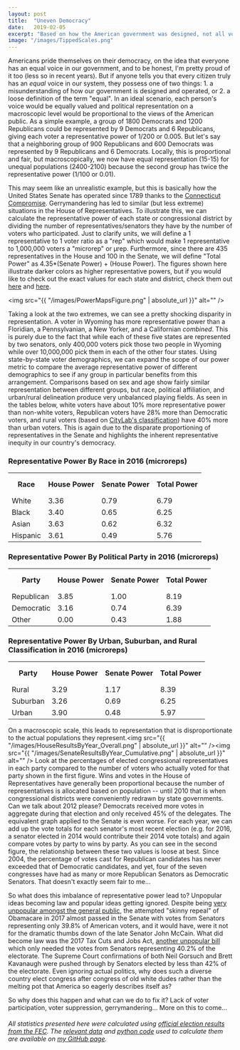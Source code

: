 ```yaml
---
layout: post
title:  "Uneven Democracy"
date:   2019-02-05
excerpt: "Based on how the American government was designed, not all votes are created equal..."
image: "/images/TippedScales.png"
---
```


<head>
<meta name="twitter:card" content="summary_large_image">
<meta name="twitter:creator" content="@tefirman51">
<meta name="twitter:site" content="@tefirman51">
<meta name="twitter:title" content="Uneven Democracy">
<meta name="twitter:description" content="Not all votes are created equal...">
<meta name="twitter:image:src" content="https://tefirman.github.io/images/TippedScales.png">
<meta name="twitter:image:width" content="280">
<meta name="twitter:image:height" content="150">
</head>

<script src='https://cdnjs.cloudflare.com/ajax/libs/mathjax/2.7.5/MathJax.js?config=TeX-MML-AM_CHTML' async></script>

Americans pride themselves on their democracy, on the idea that everyone has an equal voice in our government, and to be honest, I'm pretty proud of it too (less so in recent years). But if anyone tells you that every citizen truly has an <i>equal</i> voice in our system, they possess one of two things: 1. a misunderstanding of how our government is designed and operated, or 2. a loose definition of the term "equal". In an ideal scenario, each person's voice would be equally valued and political representation on a macroscopic level would be proportional to the views of the American public. As a simple example, a group of 1800 Democrats and 1200 Republicans could be represented by 9 Democrats and 6 Republicans, giving each voter a representative power of 1/200 or 0.005. But let's say that a neighboring group of 900 Republicans and 600 Democrats was represented by 9 Republicans and 6 Democrats. Locally, this is proportional and fair, but macroscopically, we now have equal representation (15-15) for unequal populations (2400-2100) because the second group has twice the representative power (1/100 or 0.01). 

This may seem like an unrealistic example, but this is basically how the United States Senate has operated since 1789 thanks to the <a href="https://en.wikipedia.org/wiki/Connecticut_Compromise">Connecticut Compromise</a>. Gerrymandering has led to similar (but less extreme) situations in the House of Representatives. To illustrate this, we can calculate the representative power of each state or congressional district by dividing the number of representatives/senators they have by the number of voters who participated. Just to clarify units, we will define a 1 representative to 1 voter ratio as a "rep" which would make 1 representative to 1,000,000 voters a "microrep" or &mu;rep. Furthermore, since there are 435 representatives in the House and 100 in the Senate, we will define "Total Power" as 4.35*(Senate Power) + (House Power). The figures shown here illustrate darker colors as higher representative powers, but if you would like to check out the exact values for each state and district, check them out <a href="https://github.com/tefirman/StatisticalStumbles/blob/master/ElectionResults/OverallResults_ByYearAndState.csv">here</a> and <a href="https://github.com/tefirman/StatisticalStumbles/blob/master/ElectionResults/OverallResults_ByYearAndDistrict.csv">here</a>.

<span class="image fit"><img src="{{ "/images/PowerMapsFigure.png" | absolute_url }}" alt="" /></span>

Taking a look at the two extremes, we can see a pretty shocking disparity in representation. A voter in Wyoming has more representative power than a Floridian, a Pennsylvanian, a New Yorker, and a Californian <i>combined</i>. This is purely due to the fact that while each of these five states are represented by two senators, only 400,000 voters pick those two people in Wyoming while over 10,000,000 pick them in each of the other four states. Using state-by-state voter demographics, we can expand the scope of our power metric to compare the average representative power of different demographics to see if any group in particular benefits from this arrangement. Comparisons based on sex and age show fairly similar representation between different groups, but race, political affiliation, and urban/rural delineation produce very unbalanced playing fields. As seen in the tables below, white voters have about 10% more representative power than non-white voters, Republican voters have 28% more than Democratic voters, and rural voters (based on <a href="https://github.com/theatlantic/citylab-data/blob/master/citylab-congress/citylab_cdi.csv">CityLab's classification</a>) have 40% more than urban voters. This is again due to the disparate proportioning of representatives in the Senate and highlights the inherent representative inequity in our country's democracy.

<h3>Representative Power By Race in 2016 (microreps)</h3>
<table id="myTable2">
  <tr height="50">
   <!--When a header is clicked, run the sortTable function, with a parameter, 0 for sorting by names, 1 for sorting by country:-->  
    <th onclick="sortTable2(0)">Race</th>
    <th onclick="sortTableNumber2(1)">House Power</th>
    <th onclick="sortTableNumber2(2)">Senate Power</th>
    <th onclick="sortTableNumber2(3)">Total Power</th>
  </tr>
  <tr height="5">
    <td>White</td>
    <td>3.36</td>
    <td>0.79</td>
    <td>6.79</td>
  </tr>
  <tr height="5">
    <td>Black</td>
    <td>3.40</td>
    <td>0.65</td>
    <td>6.25</td>
  </tr>
  <tr height="5">
    <td>Asian</td>
    <td>3.63</td>
    <td>0.62</td>
    <td>6.32</td>
  </tr>
  <tr height="5">
    <td>Hispanic</td>
    <td>3.61</td>
    <td>0.49</td>
    <td>5.76</td>
  </tr>
</table>

<script>
function sortTable2(n) {
  var table, rows, switching, i, x, y, shouldSwitch, dir, switchcount = 0;
  table = document.getElementById("myTable2");
  switching = true;
  //Set the sorting direction to ascending:
  dir = "desc"; 
  /*Make a loop that will continue until
  no switching has been done:*/
  while (switching) {
    //start by saying: no switching is done:
    switching = false;
    rows = table.rows;
    /*Loop through all table rows (except the
    first, which contains table headers):*/
    for (i = 1; i < (rows.length - 1); i++) {
      //start by saying there should be no switching:
      shouldSwitch = false;
      /*Get the two elements you want to compare,
      one from current row and one from the next:*/
      x = rows[i].getElementsByTagName("TD")[n];
      y = rows[i + 1].getElementsByTagName("TD")[n];
      /*check if the two rows should switch place,
      based on the direction, asc or desc:*/
      if (dir == "asc") {
        if (x.innerHTML.toLowerCase() > y.innerHTML.toLowerCase()) {
          //if so, mark as a switch and break the loop:
          shouldSwitch= true;
          break;
        }
      } else if (dir == "desc") {
        if (x.innerHTML.toLowerCase() < y.innerHTML.toLowerCase()) {
          //if so, mark as a switch and break the loop:
          shouldSwitch = true;
          break;
        }
      }
    }
    if (shouldSwitch) {
      /*If a switch has been marked, make the switch
      and mark that a switch has been done:*/
      rows[i].parentNode.insertBefore(rows[i + 1], rows[i]);
      switching = true;
      //Each time a switch is done, increase this count by 1:
      switchcount ++;      
    } else {
      /*If no switching has been done AND the direction is "asc",
      set the direction to "desc" and run the while loop again.*/
      if (switchcount == 0 && dir == "desc") {
        dir = "asc";
        switching = true;
      }
    }
  }
}

function sortTableNumber2(n) {
  var table, rows, switching, i, x, y, shouldSwitch, dir, switchcount = 0;
  table = document.getElementById("myTable2");
  switching = true;
  //Set the sorting direction to ascending:
  dir = "desc"; 
  /*Make a loop that will continue until
  no switching has been done:*/
  while (switching) {
    //start by saying: no switching is done:
    switching = false;
    rows = table.rows;
    /*Loop through all table rows (except the
    first, which contains table headers):*/
    for (i = 1; i < (rows.length - 1); i++) {
      //start by saying there should be no switching:
      shouldSwitch = false;
      /*Get the two elements you want to compare,
      one from current row and one from the next:*/
      x = rows[i].getElementsByTagName("TD")[n];
      y = rows[i + 1].getElementsByTagName("TD")[n];
      /*check if the two rows should switch place,
      based on the direction, asc or desc:*/
      if (dir == "asc") {
        if (Number(x.innerHTML) > Number(y.innerHTML)) {
          //if so, mark as a switch and break the loop:
          shouldSwitch= true;
          break;
        }
      } else if (dir == "desc") {
        if (Number(x.innerHTML) < Number(y.innerHTML)) {
          //if so, mark as a switch and break the loop:
          shouldSwitch = true;
          break;
        }
      }
    }
    if (shouldSwitch) {
      /*If a switch has been marked, make the switch
      and mark that a switch has been done:*/
      rows[i].parentNode.insertBefore(rows[i + 1], rows[i]);
      switching = true;
      //Each time a switch is done, increase this count by 1:
      switchcount ++;      
    } else {
      /*If no switching has been done AND the direction is "asc",
      set the direction to "desc" and run the while loop again.*/
      if (switchcount == 0 && dir == "desc") {
        dir = "asc";
        switching = true;
      }
    }
  }
}
</script>

<h3> Representative Power By Political Party in 2016 (microreps)</h3>
<table id="myTable3">
  <tr height="50">
   <!--When a header is clicked, run the sortTable function, with a parameter, 0 for sorting by names, 1 for sorting by country:-->  
    <th onclick="sortTable3(0)">Party</th>
    <th onclick="sortTableNumber3(1)">House Power</th>
    <th onclick="sortTableNumber3(2)">Senate Power</th>
    <th onclick="sortTableNumber3(3)">Total Power</th>
  </tr>
  <tr height="5">
    <td>Republican</td>
    <td>3.85</td>
    <td>1.00</td>
    <td>8.19</td>
  </tr>
  <tr height="5">
    <td>Democratic</td>
    <td>3.16</td>
    <td>0.74</td>
    <td>6.39</td>
  </tr>
  <tr height="5">
    <td>Other</td>
    <td>0.00</td>
    <td>0.43</td>
    <td>1.88</td>
  </tr>
</table>

<script>
function sortTable3(n) {
  var table, rows, switching, i, x, y, shouldSwitch, dir, switchcount = 0;
  table = document.getElementById("myTable3");
  switching = true;
  //Set the sorting direction to ascending:
  dir = "desc"; 
  /*Make a loop that will continue until
  no switching has been done:*/
  while (switching) {
    //start by saying: no switching is done:
    switching = false;
    rows = table.rows;
    /*Loop through all table rows (except the
    first, which contains table headers):*/
    for (i = 1; i < (rows.length - 1); i++) {
      //start by saying there should be no switching:
      shouldSwitch = false;
      /*Get the two elements you want to compare,
      one from current row and one from the next:*/
      x = rows[i].getElementsByTagName("TD")[n];
      y = rows[i + 1].getElementsByTagName("TD")[n];
      /*check if the two rows should switch place,
      based on the direction, asc or desc:*/
      if (dir == "asc") {
        if (x.innerHTML.toLowerCase() > y.innerHTML.toLowerCase()) {
          //if so, mark as a switch and break the loop:
          shouldSwitch= true;
          break;
        }
      } else if (dir == "desc") {
        if (x.innerHTML.toLowerCase() < y.innerHTML.toLowerCase()) {
          //if so, mark as a switch and break the loop:
          shouldSwitch = true;
          break;
        }
      }
    }
    if (shouldSwitch) {
      /*If a switch has been marked, make the switch
      and mark that a switch has been done:*/
      rows[i].parentNode.insertBefore(rows[i + 1], rows[i]);
      switching = true;
      //Each time a switch is done, increase this count by 1:
      switchcount ++;      
    } else {
      /*If no switching has been done AND the direction is "asc",
      set the direction to "desc" and run the while loop again.*/
      if (switchcount == 0 && dir == "desc") {
        dir = "asc";
        switching = true;
      }
    }
  }
}

function sortTableNumber3(n) {
  var table, rows, switching, i, x, y, shouldSwitch, dir, switchcount = 0;
  table = document.getElementById("myTable3");
  switching = true;
  //Set the sorting direction to ascending:
  dir = "desc"; 
  /*Make a loop that will continue until
  no switching has been done:*/
  while (switching) {
    //start by saying: no switching is done:
    switching = false;
    rows = table.rows;
    /*Loop through all table rows (except the
    first, which contains table headers):*/
    for (i = 1; i < (rows.length - 1); i++) {
      //start by saying there should be no switching:
      shouldSwitch = false;
      /*Get the two elements you want to compare,
      one from current row and one from the next:*/
      x = rows[i].getElementsByTagName("TD")[n];
      y = rows[i + 1].getElementsByTagName("TD")[n];
      /*check if the two rows should switch place,
      based on the direction, asc or desc:*/
      if (dir == "asc") {
        if (Number(x.innerHTML) > Number(y.innerHTML)) {
          //if so, mark as a switch and break the loop:
          shouldSwitch= true;
          break;
        }
      } else if (dir == "desc") {
        if (Number(x.innerHTML) < Number(y.innerHTML)) {
          //if so, mark as a switch and break the loop:
          shouldSwitch = true;
          break;
        }
      }
    }
    if (shouldSwitch) {
      /*If a switch has been marked, make the switch
      and mark that a switch has been done:*/
      rows[i].parentNode.insertBefore(rows[i + 1], rows[i]);
      switching = true;
      //Each time a switch is done, increase this count by 1:
      switchcount ++;      
    } else {
      /*If no switching has been done AND the direction is "asc",
      set the direction to "desc" and run the while loop again.*/
      if (switchcount == 0 && dir == "desc") {
        dir = "asc";
        switching = true;
      }
    }
  }
}
</script>

<h3> Representative Power By Urban, Suburban, and Rural Classification in 2016 (microreps)</h3>
<table id="myTable4">
  <tr height="50">
   <!--When a header is clicked, run the sortTable function, with a parameter, 0 for sorting by names, 1 for sorting by country:-->  
    <th onclick="sortTable4(0)">Party</th>
    <th onclick="sortTableNumber4(1)">House Power</th>
    <th onclick="sortTableNumber4(2)">Senate Power</th>
    <th onclick="sortTableNumber4(3)">Total Power</th>
  </tr>
  <tr height="5">
    <td>Rural</td>
    <td>3.29</td>
    <td>1.17</td>
    <td>8.39</td>
  </tr>
  <tr height="5">
    <td>Suburban</td>
    <td>3.26</td>
    <td>0.69</td>
    <td>6.25</td>
  </tr>
  <tr height="5">
    <td>Urban</td>
    <td>3.90</td>
    <td>0.48</td>
    <td>5.97</td>
  </tr>
</table>

<script>
function sortTable4(n) {
  var table, rows, switching, i, x, y, shouldSwitch, dir, switchcount = 0;
  table = document.getElementById("myTable4");
  switching = true;
  //Set the sorting direction to ascending:
  dir = "desc"; 
  /*Make a loop that will continue until
  no switching has been done:*/
  while (switching) {
    //start by saying: no switching is done:
    switching = false;
    rows = table.rows;
    /*Loop through all table rows (except the
    first, which contains table headers):*/
    for (i = 1; i < (rows.length - 1); i++) {
      //start by saying there should be no switching:
      shouldSwitch = false;
      /*Get the two elements you want to compare,
      one from current row and one from the next:*/
      x = rows[i].getElementsByTagName("TD")[n];
      y = rows[i + 1].getElementsByTagName("TD")[n];
      /*check if the two rows should switch place,
      based on the direction, asc or desc:*/
      if (dir == "asc") {
        if (x.innerHTML.toLowerCase() > y.innerHTML.toLowerCase()) {
          //if so, mark as a switch and break the loop:
          shouldSwitch= true;
          break;
        }
      } else if (dir == "desc") {
        if (x.innerHTML.toLowerCase() < y.innerHTML.toLowerCase()) {
          //if so, mark as a switch and break the loop:
          shouldSwitch = true;
          break;
        }
      }
    }
    if (shouldSwitch) {
      /*If a switch has been marked, make the switch
      and mark that a switch has been done:*/
      rows[i].parentNode.insertBefore(rows[i + 1], rows[i]);
      switching = true;
      //Each time a switch is done, increase this count by 1:
      switchcount ++;      
    } else {
      /*If no switching has been done AND the direction is "asc",
      set the direction to "desc" and run the while loop again.*/
      if (switchcount == 0 && dir == "desc") {
        dir = "asc";
        switching = true;
      }
    }
  }
}

function sortTableNumber4(n) {
  var table, rows, switching, i, x, y, shouldSwitch, dir, switchcount = 0;
  table = document.getElementById("myTable4");
  switching = true;
  //Set the sorting direction to ascending:
  dir = "desc"; 
  /*Make a loop that will continue until
  no switching has been done:*/
  while (switching) {
    //start by saying: no switching is done:
    switching = false;
    rows = table.rows;
    /*Loop through all table rows (except the
    first, which contains table headers):*/
    for (i = 1; i < (rows.length - 1); i++) {
      //start by saying there should be no switching:
      shouldSwitch = false;
      /*Get the two elements you want to compare,
      one from current row and one from the next:*/
      x = rows[i].getElementsByTagName("TD")[n];
      y = rows[i + 1].getElementsByTagName("TD")[n];
      /*check if the two rows should switch place,
      based on the direction, asc or desc:*/
      if (dir == "asc") {
        if (Number(x.innerHTML) > Number(y.innerHTML)) {
          //if so, mark as a switch and break the loop:
          shouldSwitch= true;
          break;
        }
      } else if (dir == "desc") {
        if (Number(x.innerHTML) < Number(y.innerHTML)) {
          //if so, mark as a switch and break the loop:
          shouldSwitch = true;
          break;
        }
      }
    }
    if (shouldSwitch) {
      /*If a switch has been marked, make the switch
      and mark that a switch has been done:*/
      rows[i].parentNode.insertBefore(rows[i + 1], rows[i]);
      switching = true;
      //Each time a switch is done, increase this count by 1:
      switchcount ++;      
    } else {
      /*If no switching has been done AND the direction is "asc",
      set the direction to "desc" and run the while loop again.*/
      if (switchcount == 0 && dir == "desc") {
        dir = "asc";
        switching = true;
      }
    }
  }
}
</script>

On a macroscopic scale, this leads to representation that is disproportionate to the actual populations they represent.<span class="image right"><img src="{{ "/images/HouseResultsByYear_Overall.png" | absolute_url }}" alt="" /><img src="{{ "/images/SenateResultsByYear_Cumulative.png" | absolute_url }}" alt="" /></span> Look at the percentages of elected congressional representatives in each party compared to the number of voters who actually voted for that party shown in the first figure. Wins and votes in the House of Representatives have generally been proportional because the number of representatives is allocated based on population -- until 2010 that is when congressional districts were conveniently redrawn by state governments. Can we talk about 2012 please? Democrats received more votes in aggregate during that election and only received 45% of the delegates. The equivalent graph applied to the Senate is even worse. For each year, we can add up the vote totals for each senator's most recent election (e.g. for 2016, a senator elected in 2014 would contribute their 2014 vote totals) and again compare votes by party to wins by party. As you can see in the second figure, the relationship between these two values is loose at best. Since 2004, the percentage of votes cast for Republican candidates has never exceeded that of Democratic candidates, and yet, four of the seven congresses have had as many or more Republican Senators as Democratic Senators. That doesn't exactly seem fair to me...

So what does this imbalance of representative power lead to? Unpopular ideas becoming law and popular ideas getting ignored. Despite being <a href="https://www.washingtonpost.com/news/the-fix/wp/2017/07/28/republicans-obamacare-repeal-was-never-really-that-popular/?utm_term=.3e02025c1297">very unpopular amongst the general public</a>, the attempted "skinny repeal" of Obamacare in 2017 almost passed in the Senate with votes from Senators representing only 39.8% of American voters, and it would have, were it not for the dramatic thumbs down of the late Senator John McCain. What did become law was the 2017 Tax Cuts and Jobs Act, <a href="https://news.gallup.com/poll/243611/disapprove-approve-2017-tax-cuts.aspx">another unpopular bill</a> which only needed the votes from Senators representing 40.2% of the electorate. The Supreme Court confirmations of both Neil Gorsuch and Brett Kavanaugh were pushed through by Senators elected by less than 42% of the electorate. Even ignoring actual politics, why does such a diverse country elect congress after congress of old white dudes rather than the melting pot that America so eagerly describes itself as?

So why does this happen and what can we do to fix it? Lack of voter participation, voter suppression, gerrymandering... More on this to come...

<!-- The framers were very intentional in their preambular word choice of forming a <i>more perfect</i> union, implying a good start but plenty of room to improve.

Yes, we have definitely improved upon dictatorships and monarchies, but that's a fairly low bar...

settling for a form of democracy that fulfills the Churchillian addage that "democracy is the worst form of government... except for all the others." -->

<h6>All statistics presented here were calculated using <a href="https://transition.fec.gov/pubrec/electionresults.shtml">official election results from the FEC</a>. The <a href="https://github.com/tefirman/StatisticalStumbles/tree/master/ElectionResults">relevant data</a> and <a href="https://github.com/tefirman/StatisticalStumbles/blob/master/ElectionResults.py">python code</a> used to calculate them are available on <a href="https://github.com/tefirman">my GitHub page</a>.








